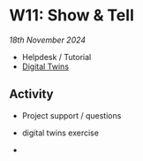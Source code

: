 # W11: Show & Tell

*18th November 2024*

* Helpdesk / Tutorial
* [Digital Twins]

## Activity
* Project support / questions
* digital twins exercise

* [Digital Twins]: /Concepts/DigitalTwin.md
